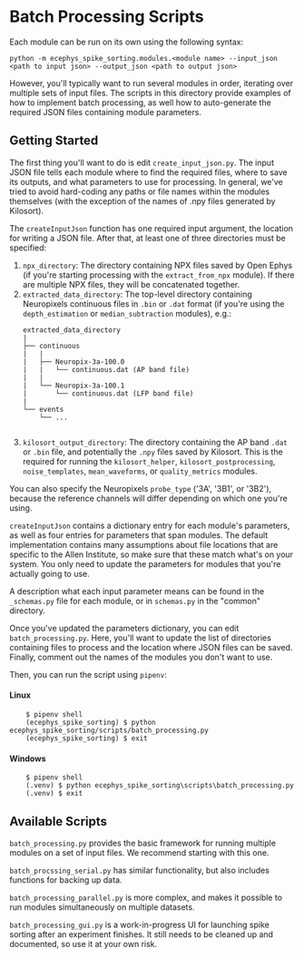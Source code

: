 # Batch Processing Scripts

Each module can be run on its own using the following syntax:

```
python -m ecephys_spike_sorting.modules.<module name> --input_json <path to input json> --output_json <path to output json>
```

However, you'll typically want to run several modules in order, iterating over multiple sets of input files. The scripts in this directory provide examples of how to implement batch processing, as well how to auto-generate the required JSON files containing module parameters.

## Getting Started

The first thing you'll want to do is edit `create_input_json.py`. The input JSON file tells each module where to find the required files, where to save its outputs, and what parameters to use for processing. In general, we've tried to avoid hard-coding any paths or file names within the modules themselves (with the exception of the names of .npy files generated by Kilosort).

The `createInputJson` function has one required input argument, the location for writing a JSON file. After that, at least one of three directories must be specified:
1. `npx_directory`: The directory containing NPX files saved by Open Ephys (if you're starting processing with the `extract_from_npx` module). If there are multiple NPX files, they will be concatenated together.
2. `extracted_data_directory`: The top-level directory containing Neuropixels continuous files in `.bin` or `.dat` format (if you're using the `depth_estimation` or `median_subtraction` modules), e.g.:
    ```
    extracted_data_directory
    |
    ├── continuous
    |   |   
    |   ├── Neuropix-3a-100.0
    |   |   └── continuous.dat (AP band file)
    |   |
    |   └── Neuropix-3a-100.1
    |       └── continuous.dat (LFP band file)
    |
    └── events
        └── ...
      
    ```
3. `kilosort_output_directory`: The directory containing the AP band `.dat` or `.bin` file, and potentially the `.npy` files saved by Kilosort. This is the required for running the `kilosort_helper`, `kilosort_postprocessing`, `noise_templates`, `mean_waveforms`, or `quality_metrics` modules.

You can also specify the Neuropixels `probe_type` ('3A', '3B1', or '3B2'), because the reference channels will differ depending on which one you're using.

`createInputJson` contains a dictionary entry for each module's parameters, as well as four entries for parameters that span modules. The default implementation contains many assumptions about file locations that are specific to the Allen Institute, so make sure that these match what's on your system. You only need to update the parameters for modules that you're actually going to use.

A description what each input parameter means can be found in the `_schemas.py` file for each module, or in `schemas.py` in the "common" directory.

Once you've updated the parameters dictionary, you can edit `batch_processing.py`. Here, you'll want to update the list of directories containing files to process and the location where JSON files can be saved. Finally, comment out the names of the modules you don't want to use.

Then, you can run the script using `pipenv`:

#### Linux

```shell
    $ pipenv shell
    (ecephys_spike_sorting) $ python ecephys_spike_sorting/scripts/batch_processing.py
    (ecephys_spike_sorting) $ exit
```

#### Windows

```shell
    $ pipenv shell
    (.venv) $ python ecephys_spike_sorting\scripts\batch_processing.py
    (.venv) $ exit
```

## Available Scripts

`batch_processing.py` provides the basic framework for running multiple modules on a set of input files. We recommend starting with this one.

`batch_procssing_serial.py` has similar functionality, but also includes functions for backing up data.

`batch_processing_parallel.py` is more complex, and makes it possible to run modules simultaneously on multiple datasets.

`batch_processing_gui.py` is a work-in-progress UI for launching spike sorting after an experiment finishes. It still needs to be cleaned up and documented, so use it at your own risk.



